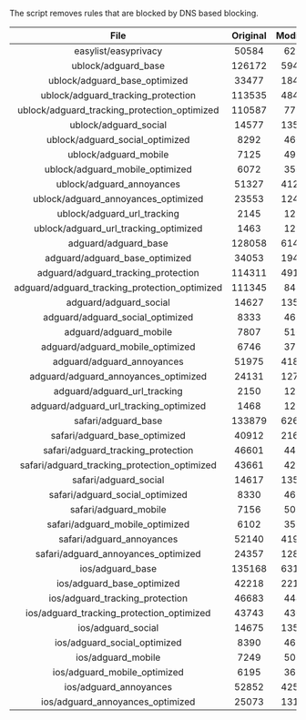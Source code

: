 The script removes rules that are blocked by DNS based blocking.


| File | Original | Modified |
|:----:|:-----:|:-----:|
| easylist/easyprivacy | 50584 | 6254 |
| ublock/adguard_base | 126172 | 59441 |
| ublock/adguard_base_optimized | 33477 | 18424 |
| ublock/adguard_tracking_protection | 113535 | 48451 |
| ublock/adguard_tracking_protection_optimized | 110587 | 7728 |
| ublock/adguard_social | 14577 | 13505 |
| ublock/adguard_social_optimized | 8292 | 4608 |
| ublock/adguard_mobile | 7125 | 4989 |
| ublock/adguard_mobile_optimized | 6072 | 3562 |
| ublock/adguard_annoyances | 51327 | 41291 |
| ublock/adguard_annoyances_optimized | 23553 | 12435 |
| ublock/adguard_url_tracking | 2145 | 1280 |
| ublock/adguard_url_tracking_optimized | 1463 | 1277 |
| adguard/adguard_base | 128058 | 61402 |
| adguard/adguard_base_optimized | 34053 | 19429 |
| adguard/adguard_tracking_protection | 114311 | 49170 |
| adguard/adguard_tracking_protection_optimized | 111345 | 8434 |
| adguard/adguard_social | 14627 | 13562 |
| adguard/adguard_social_optimized | 8333 | 4651 |
| adguard/adguard_mobile | 7807 | 5168 |
| adguard/adguard_mobile_optimized | 6746 | 3734 |
| adguard/adguard_annoyances | 51975 | 41877 |
| adguard/adguard_annoyances_optimized | 24131 | 12746 |
| adguard/adguard_url_tracking | 2150 | 1286 |
| adguard/adguard_url_tracking_optimized | 1468 | 1283 |
| safari/adguard_base | 133879 | 62691 |
| safari/adguard_base_optimized | 40912 | 21693 |
| safari/adguard_tracking_protection | 46601 | 4439 |
| safari/adguard_tracking_protection_optimized | 43661 | 4295 |
| safari/adguard_social | 14617 | 13546 |
| safari/adguard_social_optimized | 8330 | 4638 |
| safari/adguard_mobile | 7156 | 5027 |
| safari/adguard_mobile_optimized | 6102 | 3594 |
| safari/adguard_annoyances | 52140 | 41969 |
| safari/adguard_annoyances_optimized | 24357 | 12816 |
| ios/adguard_base | 135168 | 63197 |
| ios/adguard_base_optimized | 42218 | 22197 |
| ios/adguard_tracking_protection | 46683 | 4446 |
| ios/adguard_tracking_protection_optimized | 43743 | 4302 |
| ios/adguard_social | 14675 | 13578 |
| ios/adguard_social_optimized | 8390 | 4652 |
| ios/adguard_mobile | 7249 | 5068 |
| ios/adguard_mobile_optimized | 6195 | 3632 |
| ios/adguard_annoyances | 52852 | 42573 |
| ios/adguard_annoyances_optimized | 25073 | 13116 |